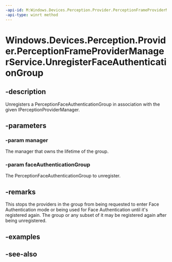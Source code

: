 ```yaml
---
-api-id: M:Windows.Devices.Perception.Provider.PerceptionFrameProviderManagerService.UnregisterFaceAuthenticationGroup(Windows.Devices.Perception.Provider.IPerceptionFrameProviderManager,Windows.Devices.Perception.Provider.PerceptionFaceAuthenticationGroup)
-api-type: winrt method
---
```


<!-- Method syntax
public void UnregisterFaceAuthenticationGroup(Windows.Devices.Perception.Provider.IPerceptionFrameProviderManager manager, Windows.Devices.Perception.Provider.PerceptionFaceAuthenticationGroup faceAuthenticationGroup)
-->

# Windows.Devices.Perception.Provider.PerceptionFrameProviderManagerService.UnregisterFaceAuthenticationGroup

## -description
Unregisters a PerceptionFaceAuthenticationGroup in association with the given IPerceptionProviderManager.

## -parameters
### -param manager
The manager that owns the lifetime of the group.

### -param faceAuthenticationGroup
The PerceptionFaceAuthenticationGroup to unregister.

## -remarks
This stops the providers in the group from being requested to enter Face Authentication mode or being used for Face Authentication until it's registered again. The group or any subset of it may be registered again after being unregistered.

## -examples

## -see-also

